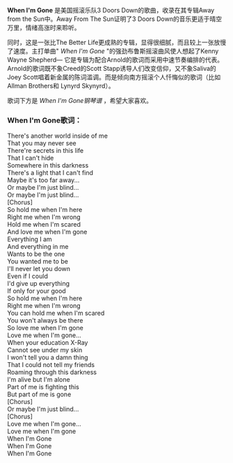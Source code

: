 

**When I'm Gone** 是美国摇滚乐队3 Doors Down的歌曲，收录在其专辑Away from the Sun中。Away From
The Sun证明了3 Doors Down的音乐更适于晴空万里，情绪高涨时来聆听。

同时，这是一张比The Better Life更成熟的专辑，显得很细腻，而且较上一张放慢了速度。主打单曲" _When I'm Gone_
"的强劲布鲁斯摇滚曲风使人想起了Kenny Wayne Shepherd—
它是专辑为配合Arnold的歌词而采用中速节奏编排的代表。Arnold的歌词既不象Creed的Scott Stapp诱导人们改变信仰，又不象Saliva的
Joey Scott唱着新金属的陈词滥调。而是倾向南方摇滚个人忏悔似的歌词（比如Allman Brothers和 Lynyrd Skynyrd）。

歌词下方是 _When I'm Gone钢琴谱_ ，希望大家喜欢。

### When I'm Gone歌词：

There's another world inside of me  
That you may never see  
There're secrets in this life  
That I can't hide  
Somewhere in this darkness  
There's a light that I can't find  
Maybe it's too far away...  
Or maybe I'm just blind...  
Or maybe I'm just blind...  
[Chorus]  
So hold me when I'm here  
Right me when I'm wrong  
Hold me when I'm scared  
And love me when I'm gone  
Everything I am  
And everything in me  
Wants to be the one  
You wanted me to be  
I'll never let you down  
Even if I could  
I'd give up everything  
If only for your good  
So hold me when I'm here  
Right me when I'm wrong  
You can hold me when I'm scared  
You won't always be there  
So love me when I'm gone  
Love me when I'm gone...  
When your education X-Ray  
Cannot see under my skin  
I won't tell you a damn thing  
That I could not tell my friends  
Roaming through this darkness  
I'm alive but I'm alone  
Part of me is fighting this  
But part of me is gone  
[Chorus]  
Or maybe I'm just blind...  
[Chorus]  
Love me when I'm gone...  
Love me when I'm gone  
When I'm Gone  
When I'm Gone  
When I'm Gone

